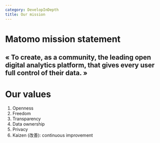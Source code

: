 ```yaml
---
category: DevelopInDepth
title: Our mission
---
```


# Matomo mission statement

##    « To create, as a community, the leading open digital analytics platform, that gives every user full control of their data. »

# Our values

1. Openness
1. Freedom
1. Transparency
1. Data ownership
1. Privacy
1. Kaizen (改善): continuous improvement 
